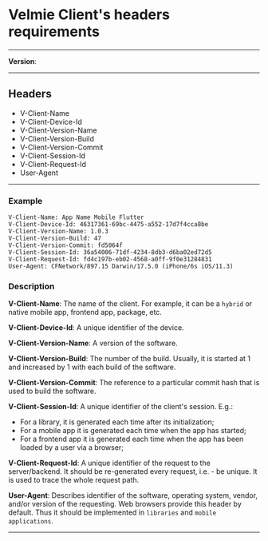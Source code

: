 # Velmie Client's headers requirements

---

**Version**: 

---

## Headers

* V-Client-Name
* V-Client-Device-Id
* V-Client-Version-Name
* V-Client-Version-Build
* V-Client-Version-Commit
* V-Client-Session-Id
* V-Client-Request-Id
* User-Agent

---

### Example

```
V-Client-Name: App Name Mobile Flutter
V-Client-Device-Id: 46317361-69bc-4475-a552-17d7f4cca8be
V-Client-Version-Name: 1.0.3
V-Client-Version-Build: 47
V-Client-Version-Commit: fd5064f
V-Client-Session-Id: 36a54006-71df-4234-8db3-d6ba02ed72d5
V-Client-Request-Id: fd4c197b-eb02-4568-a0ff-9f0e31284831
User-Agent: CFNetwork/897.15 Darwin/17.5.0 (iPhone/6s iOS/11.3)
```

### Description

**V-Client-Name**: The name of the client. For example, it can be a `hybrid` or native mobile app, frontend app, package, etc.

**V-Client-Device-Id**: A unique identifier of the device.

**V-Client-Version-Name**: A version of the software.

**V-Client-Version-Build**: The number of the build. Usually, it is started at 1 and increased by 1 with each build of the software.

**V-Client-Version-Commit**: The reference to a particular commit hash that is used to build the software.

**V-Client-Session-Id**: A unique identifier of the client's session. E.g.:

* For a library, it is generated each time after its initialization;
* For a mobile app it is generated each time when the app has started;
* For a frontend app it is generated each time  when the app has been loaded by a user via a browser;

**V-Client-Request-Id**: A unique identifier of the request to the server/backend. It should be re-generated every request, i.e. - be unique. It is used to trace the whole request path.

**User-Agent**: Describes identifier of the software, operating system, vendor, and/or version of the requesting. Web browsers provide this header by default.  Thus it should be implemented in `libraries` and `mobile applications`.

---
